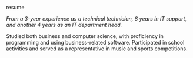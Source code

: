 resume
<p><em>From a 3-year experience as a technical technician, 8 years in IT support,<br> and another 4 years as an IT department head.</em>
</p>
Studied both business and computer science, with proficiency in programming and using business-related software.
Participated in school activities and served as a representative in music and sports competitions.


 <!-- Having accumulated extensive experience in the field of information technology over the years, I have
                    leveraged my knowledge to enhance the efficiency of work processes both on the front and back ends. By
                    incorporating technology, I have played a pivotal role in driving the organization forward, ensuring smooth
                    operations and staying ahead in the ever-evolving IT landscape. -->


   <!-- Furthermore, my role has extended beyond traditional IT responsibilities. I have been instrumental in
                    aligning IT strategies with overarching business objectives, ensuring that technology serves as an enabler
                    for overall success. This holistic approach has involved collaborating with cross-functional teams,
                    understanding business needs, and tailoring IT solutions to meet specific requirements. -->